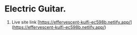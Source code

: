 # Electric Guitar.

1.  Live site link [https://effervescent-kulfi-ec598b.netlify.app/] (https://effervescent-kulfi-ec598b.netlify.app/)
